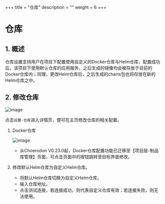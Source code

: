 
+++
title = "仓库"
description = ""
weight = 6
+++

# 仓库

## 1. 概述

仓库设置支持用户在项目下配置使用自定义的Docker仓库与Helm仓库，配置成功后，该项目下使用默认仓库的应用服务，之后生成的镜像均会被存放于目前的Docker仓库内；同理，更改Helm仓库后，之后生成的charts包也将存放在新的Helm仓库之中。

## 2. 修改仓库
![image](/docs/user-guide/settings/image/proj-repo.png)

点击`设置-仓库`进入详情页，便可在主页修改仓库的相关配置。


1. Docker仓库       

    ![image](/docs/user-guide/settings/image/harbor-setting.png)  

    * 从Choerodon V0.23.0起，Docker仓库配置功能已迁移至【项目层-制品库管理】页面，可点击页面中的按钮跳转至目标界面修改。  
    

2. 修改默认Helm仓库为自定义Helm仓库。
    * 将默认Helm仓库切换为自定义Helm仓库。
    * 输入仓库地址。
    * 点击测试连接，若连接成功，则代表自定义仓库有效；若连接失败，则无法使用。